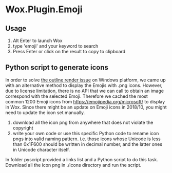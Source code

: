 # Wox.Plugin.Emoji

## Usage

1. Alt Enter to launch Wox
2. type 'emoji' and your keyword to search
3. Press Enter or click on the result to copy to clipboard

## Python script to generate icons

In order to solve [the outline render issue](https://answers.microsoft.com/en-us/msoffice/forum/msoffice_word-mso_win10-mso_2016/unicode-character-appears-colored-on-screen-prints/b3cb3a63-df41-4f94-b34b-2c69b207cc32
) on Windows platform, we came up with an alternative method to display the Emojis with .png icons. However, due to license limitation, there is no API that we can call to obtain an image correspond with the selected Emoji. Therefore we cached the most common 1200 Emoji icons from https://emojipedia.org/microsoft/ to display in Wox. Since there might be an update on Emoji icons in 2018/10, you might need to update the icon set manually.

1. download all the icon png from anywhere that does not violate the copyright
2. write your own code or use this specific Python code to rename icon pngs into valid naming pattern. i.e. those icons whose Unicode is less than 0x1F600 should be written in decimal number, and the latter ones in Unicode character itself.

In folder pyscript provided a links list and a Python script to do this task. Download all the icon png in ./icons directory and run the script.
